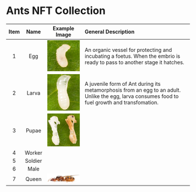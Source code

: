 # Ants NFT Collection

|Item|Name|Example Image|General Description|
|:-:|:-:|:-:|:-|
|1|Egg|<img src="./assets/Egg.jpg" alt="Egg" width="200px">|An organic vessel for protecting and incubating a foetus. When the embrio is ready to pass to another stage it hatches.|
|2|Larva|<img src="./assets/Larva.jpg" alt="Larva" width="200px">|A juvenile form of Ant during its metamorphosis from an egg to an adult. Unlike the egg, larva consumes food to fuel growth and transfomation.|
|3|Pupae|<img src="./assets/Pupae.jpg" alt="Pupae" width="200px">||
|4|Worker|||
|5|Soldier|||
|6|Male|||
|7|Queen|<img src="./assets/AntQueen.jpg" alt="Queen" width="200px">||
